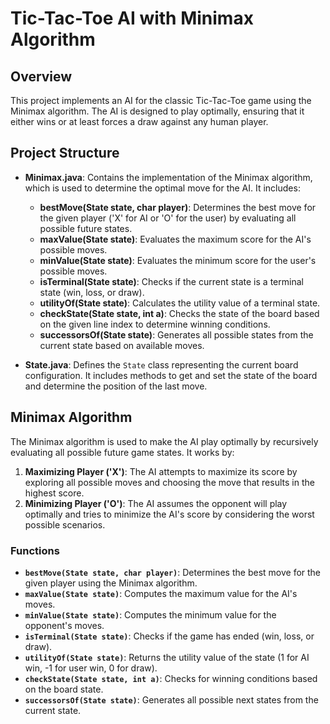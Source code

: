 # Tic-Tac-Toe AI with Minimax Algorithm

## Overview

This project implements an AI for the classic Tic-Tac-Toe game using the Minimax algorithm. The AI is designed to play optimally, ensuring that it either wins or at least forces a draw against any human player.

## Project Structure

- **Minimax.java**: Contains the implementation of the Minimax algorithm, which is used to determine the optimal move for the AI. It includes:
  - **bestMove(State state, char player)**: Determines the best move for the given player ('X' for AI or 'O' for the user) by evaluating all possible future states.
  - **maxValue(State state)**: Evaluates the maximum score for the AI's possible moves.
  - **minValue(State state)**: Evaluates the minimum score for the user's possible moves.
  - **isTerminal(State state)**: Checks if the current state is a terminal state (win, loss, or draw).
  - **utilityOf(State state)**: Calculates the utility value of a terminal state.
  - **checkState(State state, int a)**: Checks the state of the board based on the given line index to determine winning conditions.
  - **successorsOf(State state)**: Generates all possible states from the current state based on available moves.

- **State.java**: Defines the `State` class representing the current board configuration. It includes methods to get and set the state of the board and determine the position of the last move.

## Minimax Algorithm

The Minimax algorithm is used to make the AI play optimally by recursively evaluating all possible future game states. It works by:
1. **Maximizing Player ('X')**: The AI attempts to maximize its score by exploring all possible moves and choosing the move that results in the highest score.
2. **Minimizing Player ('O')**: The AI assumes the opponent will play optimally and tries to minimize the AI's score by considering the worst possible scenarios.

### Functions

- **`bestMove(State state, char player)`**: Determines the best move for the given player using the Minimax algorithm.
- **`maxValue(State state)`**: Computes the maximum value for the AI's moves.
- **`minValue(State state)`**: Computes the minimum value for the opponent's moves.
- **`isTerminal(State state)`**: Checks if the game has ended (win, loss, or draw).
- **`utilityOf(State state)`**: Returns the utility value of the state (1 for AI win, -1 for user win, 0 for draw).
- **`checkState(State state, int a)`**: Checks for winning conditions based on the board state.
- **`successorsOf(State state)`**: Generates all possible next states from the current state.
